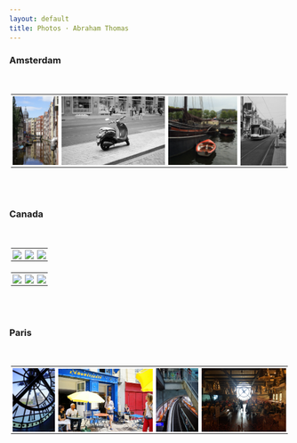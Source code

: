 ```yaml
---
layout: default
title: Photos · Abraham Thomas
---
```


<head>
<style>
table {
  border-collapse: collapse;
}
table, th, td {
  padding: 3px;
  line-height: 0;
}
</style>
</head>

<body>


<h3>Amsterdam</h3>
<br/>  

<table>
  <tr>
    <td> <img src="/studio/amsterdam/Canal_small.jpg" width="112px"> </td>
    <td> <img src="/studio/amsterdam/Scooter_small.jpg" width="252px"> </td>
    <td> <img src="/studio/amsterdam/Boats_small.jpg" width="168px"> </td>
    <td> <img src="/studio/amsterdam/Streetcar_small.jpg" width="112px"> </td>
  </tr>
</table>

<br/>
<br/>


<h3>Canada</h3>
<br/>  

<table>
  <tr>
    <td> <img src="/studio/canada/Lake-Louise.jpg" width="120px"> </td>
    <td> <img src="/studio/canada/Talbot-Lake.jpg" width="270px"> </td>
    <td> <img src="/studio/canada/Mistaya-Canyon.jpg" width="270px"> </td>
  </tr>
</table>

<table>
  <tr>
    <td> <img src="/studio/canada/Mistaya-Bridge.jpg" width="270px"> </td>
    <td> <img src="/studio/canada/Emerald-Lake.jpg" width="270px"> </td>
    <td> <img src="/studio/canada/Maligne-River.jpg" width="120px"> </td>
  </tr>
</table>

<br/>
<br/>

<h3>Paris</h3>
<br/>  

<table>
  <tr>
    <td> <img src="/studio/paris/Louvre-from-Orsay.jpg" width="105x"> </td>
    <td> <img src="/studio/paris/L-Ebouillante.jpg" width="235px"> </td>
    <td> <img src="/studio/paris/Metro-Saint-Michel.jpg" width="105px"> </td>
    <td> <img src="/studio/paris/Orsay-Cafe.jpg" width="210px"> </td>
  </tr>
</table>


</body>
